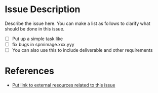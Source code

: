 # Issue Description

Describe the issue here. You can make a list as follows to clarify what should be done in this issue.

* [ ] Put up a simple task like
* [ ] fix bugs in spmimage.xxx.yyy
* [ ] You can also use this to include deliverable and other requirements

# References

* [Put link to external resources related to this issue](https://github.com/hacarus/spm-lib)